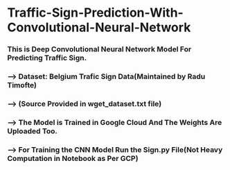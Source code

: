 # Traffic-Sign-Prediction-With-Convolutional-Neural-Network
### This is Deep Convolutional Neural Network Model For Predicting Traffic Sign.
### --> Dataset: Belgium Trafic Sign Data(Maintained by Radu Timofte)
### --> (Source Provided in wget_dataset.txt file)
### --> The Model is Trained in Google Cloud And The Weights Are Uploaded Too.
### --> For Training the CNN Model Run the Sign.py File(Not Heavy Computation in Notebook as Per GCP)
